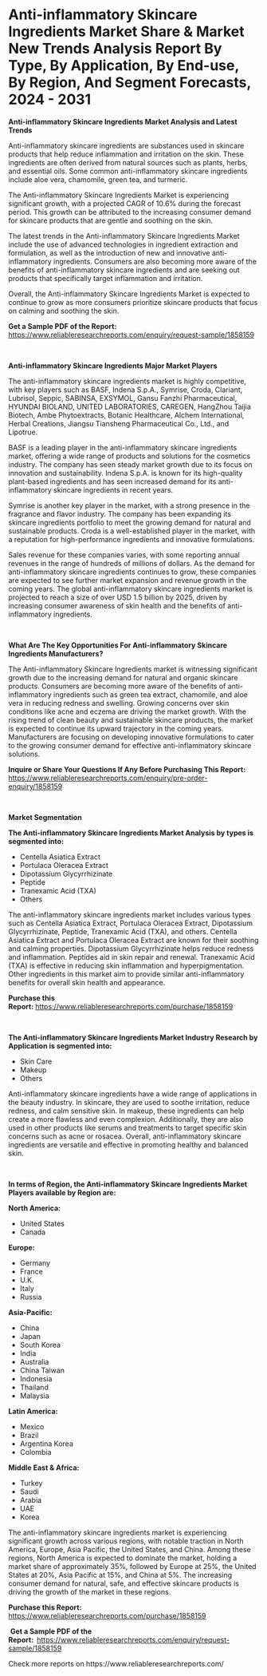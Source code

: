 <p><h1>Anti-inflammatory Skincare Ingredients Market Share & Market New Trends Analysis Report By Type, By Application, By End-use, By Region, And Segment Forecasts, 2024 - 2031</h1></p><p><strong>Anti-inflammatory Skincare Ingredients Market Analysis and Latest Trends</strong></p>
<p><p>Anti-inflammatory skincare ingredients are substances used in skincare products that help reduce inflammation and irritation on the skin. These ingredients are often derived from natural sources such as plants, herbs, and essential oils. Some common anti-inflammatory skincare ingredients include aloe vera, chamomile, green tea, and turmeric.</p><p>The Anti-inflammatory Skincare Ingredients Market is experiencing significant growth, with a projected CAGR of 10.6% during the forecast period. This growth can be attributed to the increasing consumer demand for skincare products that are gentle and soothing on the skin. </p><p>The latest trends in the Anti-inflammatory Skincare Ingredients Market include the use of advanced technologies in ingredient extraction and formulation, as well as the introduction of new and innovative anti-inflammatory ingredients. Consumers are also becoming more aware of the benefits of anti-inflammatory skincare ingredients and are seeking out products that specifically target inflammation and irritation.</p><p>Overall, the Anti-inflammatory Skincare Ingredients Market is expected to continue to grow as more consumers prioritize skincare products that focus on calming and soothing the skin.</p></p>
<p><strong>Get a Sample PDF of the Report:&nbsp;</strong> <a href="https://www.reliableresearchreports.com/enquiry/request-sample/1858159">https://www.reliableresearchreports.com/enquiry/request-sample/1858159</a></p>
<p>&nbsp;</p>
<p><strong>Anti-inflammatory Skincare Ingredients Major Market Players</strong></p>
<p><p>The anti-inflammatory skincare ingredients market is highly competitive, with key players such as BASF, Indena S.p.A., Symrise, Croda, Clariant, Lubrisol, Seppic, SABINSA, EXSYMOL, Gansu Fanzhi Pharmaceutical, HYUNDAI BIOLAND, UNITED LABORATORIES, CAREGEN, HangZhou Taijia Biotech, Ambe Phytoextracts, Botanic Healthcare, Alchem International, Herbal Creations, Jiangsu Tiansheng Pharmaceutical Co., Ltd., and Lipotrue.</p><p>BASF is a leading player in the anti-inflammatory skincare ingredients market, offering a wide range of products and solutions for the cosmetics industry. The company has seen steady market growth due to its focus on innovation and sustainability. Indena S.p.A. is known for its high-quality plant-based ingredients and has seen increased demand for its anti-inflammatory skincare ingredients in recent years.</p><p>Symrise is another key player in the market, with a strong presence in the fragrance and flavor industry. The company has been expanding its skincare ingredients portfolio to meet the growing demand for natural and sustainable products. Croda is a well-established player in the market, with a reputation for high-performance ingredients and innovative formulations.</p><p>Sales revenue for these companies varies, with some reporting annual revenues in the range of hundreds of millions of dollars. As the demand for anti-inflammatory skincare ingredients continues to grow, these companies are expected to see further market expansion and revenue growth in the coming years. The global anti-inflammatory skincare ingredients market is projected to reach a size of over USD 1.5 billion by 2025, driven by increasing consumer awareness of skin health and the benefits of anti-inflammatory ingredients.</p></p>
<p>&nbsp;</p>
<p><strong>What Are The Key Opportunities For Anti-inflammatory Skincare Ingredients Manufacturers?</strong></p>
<p><p>The Anti-inflammatory Skincare Ingredients market is witnessing significant growth due to the increasing demand for natural and organic skincare products. Consumers are becoming more aware of the benefits of anti-inflammatory ingredients such as green tea extract, chamomile, and aloe vera in reducing redness and swelling. Growing concerns over skin conditions like acne and eczema are driving the market growth. With the rising trend of clean beauty and sustainable skincare products, the market is expected to continue its upward trajectory in the coming years. Manufacturers are focusing on developing innovative formulations to cater to the growing consumer demand for effective anti-inflammatory skincare solutions.</p></p>
<p><strong>Inquire or Share Your Questions If Any Before Purchasing This Report:</strong> <a href="https://www.reliableresearchreports.com/enquiry/pre-order-enquiry/1858159">https://www.reliableresearchreports.com/enquiry/pre-order-enquiry/1858159</a></p>
<p>&nbsp;</p>
<p><strong>Market Segmentation</strong></p>
<p><strong>The Anti-inflammatory Skincare Ingredients Market Analysis by types is segmented into:</strong></p>
<p><ul><li>Centella Asiatica Extract</li><li>Portulaca Oleracea Extract</li><li>Dipotassium Glycyrrhizinate</li><li>Peptide</li><li>Tranexamic Acid (TXA)</li><li>Others</li></ul></p>
<p><p>The anti-inflammatory skincare ingredients market includes various types such as Centella Asiatica Extract, Portulaca Oleracea Extract, Dipotassium Glycyrrhizinate, Peptide, Tranexamic Acid (TXA), and others. Centella Asiatica Extract and Portulaca Oleracea Extract are known for their soothing and calming properties. Dipotassium Glycyrrhizinate helps reduce redness and inflammation. Peptides aid in skin repair and renewal. Tranexamic Acid (TXA) is effective in reducing skin inflammation and hyperpigmentation. Other ingredients in this market aim to provide similar anti-inflammatory benefits for overall skin health and appearance.</p></p>
<p><strong>Purchase this Report:&nbsp;</strong><a href="https://www.reliableresearchreports.com/purchase/1858159">https://www.reliableresearchreports.com/purchase/1858159</a></p>
<p>&nbsp;</p>
<p><strong>The Anti-inflammatory Skincare Ingredients Market Industry Research by Application is segmented into:</strong></p>
<p><ul><li>Skin Care</li><li>Makeup</li><li>Others</li></ul></p>
<p><p>Anti-inflammatory skincare ingredients have a wide range of applications in the beauty industry. In skincare, they are used to soothe irritation, reduce redness, and calm sensitive skin. In makeup, these ingredients can help create a more flawless and even complexion. Additionally, they are also used in other products like serums and treatments to target specific skin concerns such as acne or rosacea. Overall, anti-inflammatory skincare ingredients are versatile and effective in promoting healthy and balanced skin.</p></p>
<p>&nbsp;</p>
<p><strong>In terms of Region, the Anti-inflammatory Skincare Ingredients Market Players available by Region are:</strong></p>
<p>
    <p> <strong> North America: </strong>
        <ul>
            <li>United States</li>
            <li>Canada</li>
        </ul>
        </p> 
    <p> <strong> Europe: </strong>
        <ul>
            <li>Germany</li>
            <li>France</li>
            <li>U.K.</li>
            <li>Italy</li>
            <li>Russia</li>
        </ul>
        </p> 
    <p> <strong> Asia-Pacific: </strong>
        <ul>
            <li>China</li>
            <li>Japan</li>
            <li>South Korea</li>
            <li>India</li>
            <li>Australia</li>
            <li>China Taiwan</li>
            <li>Indonesia</li>
            <li>Thailand</li>
            <li>Malaysia</li>
        </ul>
        </p> 
    <p> <strong> Latin America: </strong>
        <ul>
            <li>Mexico</li>
            <li>Brazil</li>
            <li>Argentina Korea</li>
            <li>Colombia</li>
        </ul>
        </p> 
    <p> <strong> Middle East & Africa: </strong>
        <ul>
            <li>Turkey</li>
            <li>Saudi</li>
            <li>Arabia</li>
            <li>UAE</li>
            <li>Korea</li>
        </ul>
    </p>
    </p>
<p><p>The anti-inflammatory skincare ingredients market is experiencing significant growth across various regions, with notable traction in North America, Europe, Asia Pacific, the United States, and China. Among these regions, North America is expected to dominate the market, holding a market share of approximately 35%, followed by Europe at 25%, the United States at 20%, Asia Pacific at 15%, and China at 5%. The increasing consumer demand for natural, safe, and effective skincare products is driving the growth of the market in these regions.</p></p>
<p><strong>Purchase this Report: </strong><a href="https://www.reliableresearchreports.com/purchase/1858159">https://www.reliableresearchreports.com/purchase/1858159</a></p>
<p>&nbsp;<strong>Get a Sample PDF of the Report:&nbsp;&nbsp;</strong><a href="https://www.reliableresearchreports.com/enquiry/request-sample/1858159">https://www.reliableresearchreports.com/enquiry/request-sample/1858159</a></p>
<p><strong></strong></p>
<p>Check more reports on https://www.reliableresearchreports.com/</p>